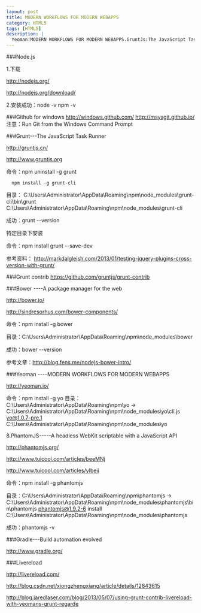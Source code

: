```yaml
---
layout: post
title: MODERN WORKFLOWS FOR MODERN WEBAPPS
category: HTML5
tags: [HTML5]
description: |
  Yeoman:MODERN WORKFLOWS FOR MODERN WEBAPPS.GruntJs:The JavaScript Task Runner.Bower:A package manager for the web.
---
```


###Node.js

1.下载

http://nodejs.org/

http://nodejs.org/download/

2.安装成功：node -v npm -v

###Github for windows
http://windows.github.com/
http://msysgit.github.io/
注意：Run Git from the Windows Command Prompt


###Grunt---The JavaScript Task Runner

http://gruntjs.cn/

http://www.gruntjs.org

命令：npm uninstall -g grunt

      npm install -g grunt-cli
目录： C:\Users\Administrator\AppData\Roaming\npm\node_modules\grunt-cli\bin\grunt
      C:\Users\Administrator\AppData\Roaming\npm\node_modules\grunt-cli

成功：grunt --version

特定目录下安装

命令：npm install grunt --save-dev

参考资料：
http://markdalgleish.com/2013/01/testing-jquery-plugins-cross-version-with-grunt/

###Grunt contrib
https://github.com/gruntjs/grunt-contrib

###Bower ----A package manager for the web

http://bower.io/

http://sindresorhus.com/bower-components/

命令：npm install -g bower

目录：C:\Users\Administrator\AppData\Roaming\npm\node_modules\bower

成功：bower --version

参考文章：http://blog.fens.me/nodejs-bower-intro/

###Yeoman ----MODERN WORKFLOWS FOR MODERN WEBAPPS

http://yeoman.io/

命令：npm install -g yo
目录：C:\Users\Administrator\AppData\Roaming\npm\yo -> C:\Users\Administrator\AppData\Roaming\npm\node_modules\yo\cli.js
      yo@1.0.7-pre.1 C:\Users\Administrator\AppData\Roaming\npm\node_modules\yo


8.PhantomJS-----A headless WebKit scriptable with a JavaScript API

http://phantomjs.org/

http://www.tuicool.com/articles/beeMNj

http://www.tuicool.com/articles/yIbeii

命令：npm install -g phantomjs

目录：C:\Users\Administrator\AppData\Roaming\npm\phantomjs -> C:\Users\Administrator\AppData\Roaming\npm\node_modules\phantomjs\bin\phantomjs
 phantomjs@1.9.2-6 install C:\Users\Administrator\AppData\Roaming\npm\node_modules\phantomjs

成功：phantomjs -v

###Gradle---Build automation evolved

http://www.gradle.org/

###Livereload

http://livereload.com/

http://blog.csdn.net/xiongzhengxiang/article/details/12843615

http://blog.jaredlaser.com/blog/2013/05/07/using-grunt-contrib-livereload-with-yeomans-grunt-regarde
